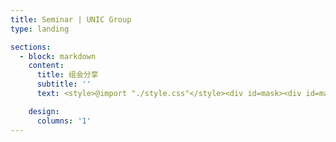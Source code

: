 ```yaml
---
title: Seminar | UNIC Group
type: landing

sections:
  - block: markdown
    content:
      title: 组会分享
      subtitle: ''
      text: <style>@import "./style.css"</style><div id=mask><div id=mask-container><form id=form-container onsubmit=submitPwd()><div id=password-div><div><label id=password-label><span>密码</span><input type=password id=pwdBox name=pwdBox class="filter-search form-control form-control-sm"><input type=button id=pwd-confirm value=确认 onclick=submitPwd()></label><label id=show-password-label><input type=checkbox id=showPassword onclick=togglePasswordVisibility()>显示密码</label></div></div></form></div></div><div id=content></div><script type=text/javascript src=./sha256.js></script><script type=text/javascript src=./read.js></script><script type=text/javascript>window.onload=function(){document.getElementById("pwdBox").style.width="calc(100%-4rem)"};function togglePasswordVisibility(){var e=document.getElementById("pwdBox"),t=document.getElementById("showPassword");t.checked?e.type="text":e.type="password"}async function submitPwd(){if(SHA256(document.getElementById("pwdBox").value.toUpperCase())=="ef271b641bd639249d33fad6401aa5f4ddad6c99bf0ae4ac8f40facae58dc9c0"){console.log("Welcome!"),document.getElementById("mask").remove();var e=await read();document.getElementById("content").innerHTML=e}}</script>

    design:
      columns: '1'
---
```


